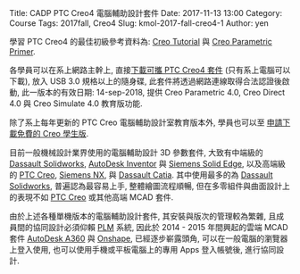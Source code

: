 Title: CADP PTC Creo4 電腦輔助設計套件
Date: 2017-11-13 13:00
Category: Course
Tags: 2017fall, Creo4
Slug: kmol-2017-fall-creo4-1
Author: yen

學習 PTC Creo4 的最佳初級參考資料為: <a href="https://learningexchange.ptc.com/tutorials/by_product/ptc-creo/product_id:1">Creo Tutorial</a> 與 <a href="https://www.ptc.com/-/media/Files/PDFs/Academic/Primer_Creo_2.ashx?la=en&hash=26392D3F3139C04154618BB06ED75E297DA2B2BB">Creo Parametric Primer</a>.

<!-- PELICAN_END_SUMMARY -->

各學員可以在系上網路主幹上, 直接<a href="https://service.mde.tw:8443/downloads/creo/PTC_creo4_portable.7z">下載可攜 PTC Creo4 套件</a>  (只有系上電腦可以下載), 放入 USB 3.0 規格以上的隨身碟, 此套件將透過網路連線取得合法認證後啟動, 此一版本的有效日期: 14-sep-2018, 提供 Creo Parametric 4.0, Creo Direct 4.0 與 Creo Simulate 4.0 教育版功能.

除了系上每年更新的 PTC Creo 電腦輔助設計室教育版本外, 學員也可以至 <a href="https://www.ptc.com/en/academic-program/products/free-software">申請下載免費的 Creo 學生版</a>.

目前一般機械設計業界使用的電腦輔助設計 3D 參數套件, 大致有中端級的 <a href="http://www.solidworks.com/">Dassault Solidworks</a>, <a href="https://www.autodesk.com/products/inventor/overview">AutoDesk Inventor</a> 與 <a href="https://www.plm.automation.siemens.com/en/products/solid-edge/">Siemens Solid Edge</a>, 以及高端級的 <a href="https://www.ptc.com/en/products/cad/creo">PTC Creo</a>, <a href="https://www.plm.automation.siemens.com/en/products/nx/">Siemens NX</a>, 與 <a href="https://www.3ds.com/products-services/catia/">Dassault Catia</a>. 其中使用最多的為 <a href="http://www.solidworks.com/">Dassault Solidworks</a>, 普遍認為最容易上手, 整體繪圖流程順暢, 但在多零組件與曲面設計上的表現不如 <a href="https://www.ptc.com/en/products/cad/creo">PTC Creo</a> 或其他高端 MCAD 套件.

由於上述各種單機版本的電腦輔助設計套件, 其安裝與版次的管理較為繁雜, 且成員間的協同設計必須仰賴 <a href="https://www.plm.automation.siemens.com/en/plm/">PLM</a> 系統, 因此於 2014 - 2015 年間興起的雲端 MCAD 套件 <a href="https://a360.autodesk.com/">AutoDesk A360</a> 與 <a href="https://www.onshape.com/">Onshape</a>, 已經逐步嶄露頭角, 可以在一般電腦的瀏覽器上登入使用, 也可以使用手機或平板電腦上的專用 Apps 登入帳號後, 進行協同設計.
